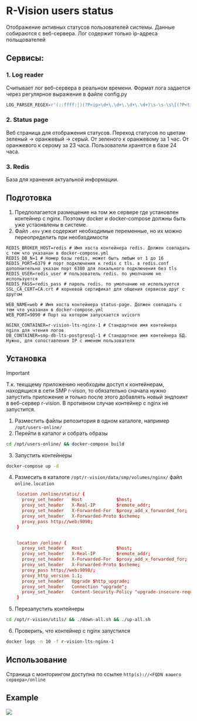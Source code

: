 # R-Vision users status

Отображение активных статусов пользователей системы.
Данные собираются с веб-сервера. Лог содержит только ip-адреса польщователей 

## Сервисы:

### 1. Log reader

Считывает лог веб-сервера в реальном времени. Формат лога задается через регулярное выражение в файле config.py

```python
LOG_PARSER_REGEX=r'(::ffff:|)(?P<ip>\d+\.\d+\.\d+\.\d+)\s-\s-\s\[(?P<time>[^\]]+)\]\s"(?P<method>.*?)\s(?P<path>.*?)\s(?P<protocol>.*?)"\s(?P<status>\d+)\s(?P<size>\d+)\s"(?P<referer>.*?)"\s"(?P<user_agent>.*?)"'
```
### 2. Status page

Веб страница для отображения статусов. 
Переход статусов по цветам зеленый -> оранжевый -> серый.
От зеленого к оранжевому за 1 час.
От оранжевого к серому за 23 часа.
Пользователи хранятся в базе 24 часа.

### 3. Redis

База для хранения актуальной информации.



## Подготовка
    
1. Предполагается размещение на том же сервере где установлен контейнер с nginx. Поэтому docker и docker-compose должны быть уже устаонвлены в системе.
2. Файл `.env` уже содержит необходимые переменные, но их можно переопределить при необходимости

```
REDIS_BROKER_HOST=redis # Имя хоста контейнера redis. Должен совпадать с тем что указанан в docker-compose.yml
REDIS_DB_N=1 # Номер базы redis, может быть любым от 1 до 16
REDIS_PORT=6379 # порт подключения к redis c tls. в redis.conf дополнительно указан порт 6380 для локального подключения без tls
REDIS_USER=redis_user # пользователь redis. по умолчанию не используется
REDIS_PASS=redis_pass # пароль redis. по умолчанию не используется
SSL_CA_CERT=CA.crt # корневой сертификат для общения сервисов друг с другом

WEB_NAME=web # Имя хоста контейнера status-page. Должен совпадать с тем что указанан в docker-compose.yml
WEB_PORT=9090 # Порт на котором запускается uvicorn

NGINX_CONTAINER=r-vision-lts-nginx-1 # Стандартное имя контейнера nginx для чтения логов
DB_CONTAINER=smp-db-lts-postgresql-1 # Стандартное имя контейнера БД. Нужно, для сопоставления IP c именем пользователя

```

## Установка

>[!IMPORTANT]
>Т.к. текцщему приложению необходим доступ к контейнерам, находящися в сети SMP r-vison, то обязательно сначала нужно запустить приложение и только после этого добавлять новый эндпоинт в веб-сервер r-vision.
>В противном случае контейнер с nginx не запустится.

1. Разместить файлы репозитория в одном каталоге, например `/opt/users-online/`
2. Перейти в каталог и собрать образы
```bash
cd /opt/users-online/ && docker-compose build
```
3. Запустить контейнеры
```bash
docker-compose up -d
```
4. Размесить в каталоге `/opt/r-vision/data/smp/volumes/nginx/` файл `online.location`
```conf
    location /online/static/ {
      proxy_set_header   Host             $host;
      proxy_set_header   X-Real-IP        $remote_addr;
      proxy_set_header   X-Forwarded-For  $proxy_add_x_forwarded_for;
      proxy_set_header   X-Forwarded-Proto $scheme;
      proxy_pass http://web:9090;
    }


    location /online/ {
      proxy_set_header   Host             $host;
      proxy_set_header   X-Real-IP        $remote_addr;
      proxy_set_header   X-Forwarded-For  $proxy_add_x_forwarded_for;
      proxy_set_header   X-Forwarded-Proto $scheme;
      proxy_pass http://web:9090/;
      proxy_http_version 1.1;
      proxy_set_header   Upgrade $http_upgrade;
      proxy_set_header   Connection "upgrade";
      proxy_set_header   Content-Security-Policy "upgrade-insecure-requests";
    }
```
5. Перезапустить контейнеры 
```bash
cd /opt/r-vision/utils/ && ./down-all.sh && ./up-all.sh
```
6. Проверить, что контейнер с nginx запустился 
```bash
docker logs -n 10 -f r-vision-lts-nginx-1
```

## Использование 

Страница с монторингом доступна по ссылке `http(s)://<FQDN вашего сервера>/online`

## Example

![](https://github.com/CbICuK/example.gif)